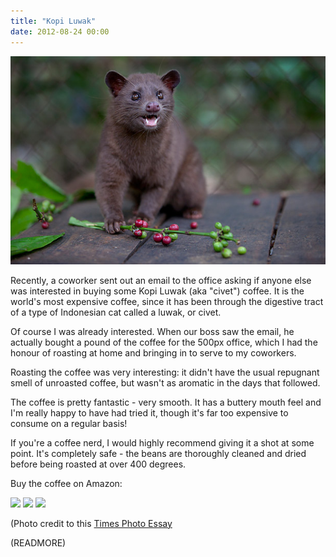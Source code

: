 ```yaml
---
title: "Kopi Luwak"
date: 2012-08-24 00:00
---
```


 ![](/img/import/blog/kopi-luwak/3535D310E659479F8D9AA05C2C592BBF.jpg)

Recently, a coworker sent out an email to the office asking if anyone else was interested in buying some Kopi Luwak (aka "civet") coffee. It is the world's most expensive coffee, since it has been through the digestive tract of a type of Indonesian cat called a luwak, or civet.

Of course I was already interested. When our boss saw the email, he actually bought a pound of the coffee for the 500px office, which I had the honour of roasting at home and bringing in to serve to my coworkers.

Roasting the coffee was very interesting: it didn't have the usual repugnant smell of unroasted coffee, but wasn't as aromatic in the days that followed.

The coffee is pretty fantastic - very smooth. It has a buttery mouth feel and I'm really happy to have had tried it, though it's far too expensive to consume on a regular basis!

If you're a coffee nerd, I would highly recommend giving it a shot at some point. It's completely safe - the beans are thoroughly cleaned and dried before being roasted at over 400 degrees.

Buy the coffee on Amazon:

 [![](https://ws.assoc-amazon.com/widgets/q?_encoding=UTF8&ASIN=B0030IGUIK&Format=_SL160_&ID=AsinImage&MarketPlace=US&ServiceVersion=20070822&WS=1&tag=ashfur-20)](http://www.amazon.com/gp/product/B0030IGUIK/ref=as_li_ss_il?ie=UTF8&camp=1789&creative=390957&creativeASIN=B0030IGUIK&linkCode=as2&tag=ashfur-20) [![](https://ws.assoc-amazon.com/widgets/q?_encoding=UTF8&ASIN=B001A4B8EM&Format=_SL160_&ID=AsinImage&MarketPlace=US&ServiceVersion=20070822&WS=1&tag=ashfur-20)](http://www.amazon.com/gp/product/B001A4B8EM/ref=as_li_ss_il?ie=UTF8&camp=1789&creative=390957&creativeASIN=B001A4B8EM&linkCode=as2&tag=ashfur-20) [![](https://ws.assoc-amazon.com/widgets/q?_encoding=UTF8&ASIN=B004JHIBV0&Format=_SL160_&ID=AsinImage&MarketPlace=US&ServiceVersion=20070822&WS=1&tag=ashfur-20)](http://www.amazon.com/gp/product/B004JHIBV0/ref=as_li_ss_il?ie=UTF8&camp=1789&creative=390957&creativeASIN=B004JHIBV0&linkCode=as2&tag=ashfur-20)

(Photo credit to this [Times Photo Essay](http://www.time.com/time/photogallery/0,29307,2048674,00.html)

(READMORE)
